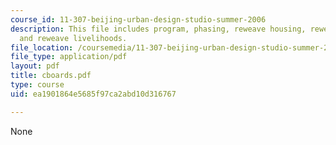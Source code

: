 ```yaml
---
course_id: 11-307-beijing-urban-design-studio-summer-2006
description: This file includes program, phasing, reweave housing, reweave streets
  and reweave livelihoods.
file_location: /coursemedia/11-307-beijing-urban-design-studio-summer-2006/ea1901864e5685f97ca2abd10d316767_cboards.pdf
file_type: application/pdf
layout: pdf
title: cboards.pdf
type: course
uid: ea1901864e5685f97ca2abd10d316767

---
```

None